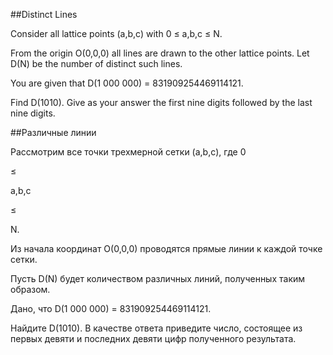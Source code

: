 ##Distinct Lines


Consider all lattice points (a,b,c) with 0 ≤ a,b,c ≤ N.


From the origin O(0,0,0) all lines are drawn to the other lattice points.
Let D(N) be the number of distinct such lines.


You are given that D(1 000 000) = 831909254469114121.


Find D(1010). Give as your answer the first nine digits followed by the last nine digits.

##Различные линии


Рассмотрим все точки трехмерной сетки (a,b,c), где 0 
≤
 a,b,c 
≤
 N.


Из начала координат O(0,0,0) проводятся прямые линии к каждой точке сетки.

Пусть D(N) будет количеством различных линий, полученных таким образом.


Дано, что D(1 000 000) = 831909254469114121.


Найдите D(1010). В качестве ответа приведите число, состоящее из первых девяти и последних девяти цифр полученного результата.

